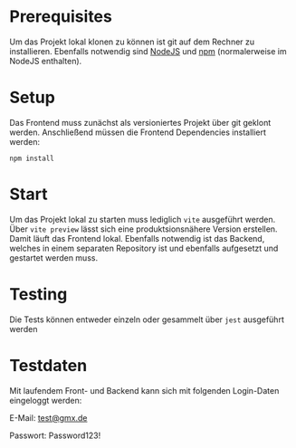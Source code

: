# Prerequisites 
Um das Projekt lokal klonen zu können ist git auf dem Rechner zu installieren. Ebenfalls notwendig sind [NodeJS](https://nodejs.org/en/) und [npm](https://www.npmjs.com/) (normalerweise im NodeJS enthalten).

# Setup 
Das Frontend muss zunächst als versioniertes Projekt über git geklont werden. Anschließend müssen die Frontend Dependencies installiert werden:

```
npm install
```

# Start
Um das Projekt lokal zu starten muss lediglich ```vite``` ausgeführt werden. Über ```vite preview``` lässt sich eine produktsionsnähere Version erstellen. Damit läuft das Frontend lokal. Ebenfalls notwendig ist das Backend, welches in einem separaten Repository ist und ebenfalls aufgesetzt und gestartet werden muss.

# Testing
Die Tests können entweder einzeln oder gesammelt über ```jest``` ausgeführt werden

# Testdaten
Mit laufendem Front- und Backend kann sich mit folgenden Login-Daten eingeloggt werden:

E-Mail: test@gmx.de

Passwort: Password123!
